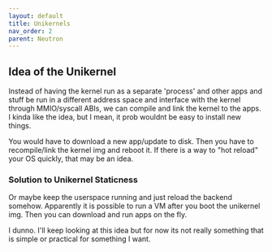 ```yaml
---
layout: default
title: Unikernels
nav_order: 2
parent: Neutron
---
```


## Idea of the Unikernel
Instead of having the kernel run as a separate 'process' and other apps and stuff be run in a different address space and interface with the kernel through MMIO/syscall ABIs, we can compile and link the kernel to the apps. I kinda like the idea, but I mean, it prob wouldnt be easy to install new things.

You would have to download a new app/update to disk. Then you have to recompile/link the kernel img and reboot it.
If there is a way to "hot reload" your OS quickly, that may be an idea.

### Solution to Unikernel Staticness
Or maybe keep the userspace running and just reload the backend somehow. Apparently it is possible to run a VM after you boot the unikernel img. Then you can download and run apps on the fly.

I dunno. I'll keep looking at this idea but for now its not really something that is simple or practical for something I want.
